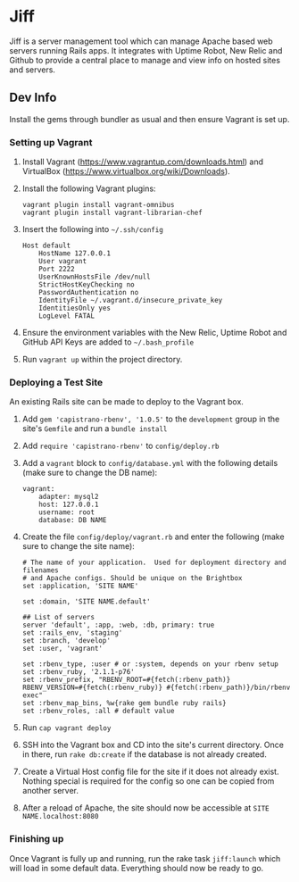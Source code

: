 # Jiff

Jiff is a server management tool which can manage Apache based web servers running Rails apps. It integrates with Uptime Robot, New Relic and Github to provide a central place to manage and view info on hosted sites and servers.

## Dev Info

Install the gems through bundler as usual and then ensure Vagrant is set up.

### Setting up Vagrant

1. Install Vagrant (https://www.vagrantup.com/downloads.html) and VirtualBox (https://www.virtualbox.org/wiki/Downloads).
2. Install the following Vagrant plugins:

	```
	vagrant plugin install vagrant-omnibus
	vagrant plugin install vagrant-librarian-chef
	```

3. Insert the following into `~/.ssh/config`

	```
	Host default
		HostName 127.0.0.1
		User vagrant
		Port 2222
		UserKnownHostsFile /dev/null
		StrictHostKeyChecking no
		PasswordAuthentication no
		IdentityFile ~/.vagrant.d/insecure_private_key
		IdentitiesOnly yes
		LogLevel FATAL
	```

4. Ensure the environment variables with the New Relic, Uptime Robot and GitHub API Keys are added to `~/.bash_profile`

5. Run `vagrant up` within the project directory.

### Deploying a Test Site

An existing Rails site can be made to deploy to the Vagrant box.

1. Add `gem 'capistrano-rbenv', '1.0.5'` to the `development` group in the site's `Gemfile` and run a `bundle install`

2. Add `require 'capistrano-rbenv'` to `config/deploy.rb`

3. Add a `vagrant` block to `config/database.yml` with the following details (make sure to change the DB name):

	```
	vagrant:
		adapter: mysql2
		host: 127.0.0.1
		username: root
		database: DB NAME
	```

4. Create the file `config/deploy/vagrant.rb` and enter the following (make sure to change the site name):

	```
	# The name of your application.  Used for deployment directory and filenames
	# and Apache configs. Should be unique on the Brightbox
	set :application, 'SITE NAME'
	
	set :domain, 'SITE NAME.default'

	## List of servers
	server 'default', :app, :web, :db, primary: true
	set :rails_env, 'staging'
	set :branch, 'develop'
	set :user, 'vagrant'

	set :rbenv_type, :user # or :system, depends on your rbenv setup
	set :rbenv_ruby, '2.1.1-p76'
	set :rbenv_prefix, "RBENV_ROOT=#{fetch(:rbenv_path)} RBENV_VERSION=#{fetch(:rbenv_ruby)} #{fetch(:rbenv_path)}/bin/rbenv exec"
	set :rbenv_map_bins, %w{rake gem bundle ruby rails}
	set :rbenv_roles, :all # default value
	```
	
5. Run `cap vagrant deploy`

6. SSH into the Vagrant box and CD into the site's current directory. Once in there, run `rake db:create` if the database is not already created.

7. Create a Virtual Host config file for the site if it does not already exist. Nothing special is required for the config so one can be copied from another server.

8. After a reload of Apache, the site should now be accessible at `SITE NAME.localhost:8080`

### Finishing up

Once Vagrant is fully up and running, run the rake task `jiff:launch` which will load in some default data. Everything should now be ready to go.
